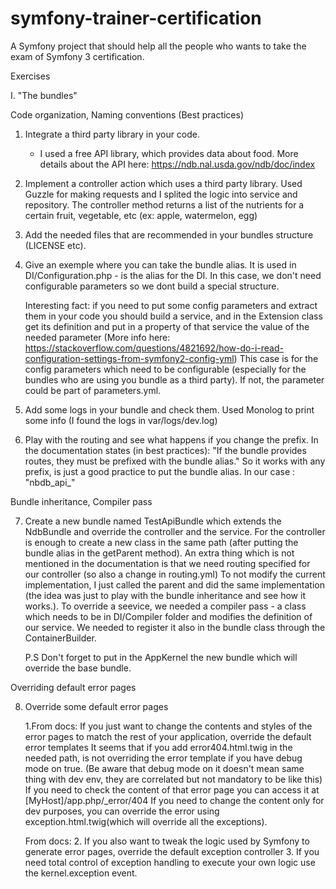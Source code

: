 symfony-trainer-certification
=============================

A Symfony project that should help all the people who wants to take the exam of Symfony 3 certification.

Exercises 

I. "The bundles"

Code organization, Naming conventions (Best practices)

1. Integrate a third party library in your code.
   - I used a free API library, which provides data about food. More details about the API here:
   https://ndb.nal.usda.gov/ndb/doc/index
2. Implement a controller action which uses a third party library.
    Used Guzzle for making requests and I splited the logic into service and repository. 
    The controller method returns a list of the nutrients for a certain fruit, vegetable, etc (ex: apple, watermelon, egg)
 3. Add the needed files that are recommended in your bundles structure (LICENSE etc).
 4. Give an exemple where you can take the bundle alias.
    It is used in DI/Configuration.php - is the alias for the DI. In this case, we don't need configurable parameters so we dont build a special structure.
    
    Interesting fact:  if you need to put some config parameters and extract them in your code you should
    build a service, and in the Extension class get its definition and put in a property of that service the
    value of the needed parameter (More info here: https://stackoverflow.com/questions/4821692/how-do-i-read-configuration-settings-from-symfony2-config-yml)
    This case is for the config parameters which need to be configurable (especially for the bundles who are using you bundle as a third party). If not, the parameter could be part of parameters.yml.
 5. Add some logs in your bundle and check them.
    Used Monolog to print some info (I found the logs in var/logs/dev.log)
 6. Play with the routing and see what happens if you change the prefix.
    In the documentation states (in best practices): "If the bundle provides routes, they must be prefixed with the bundle alias."
    So it works with any prefix, is just a good practice to put the bundle alias. In our case : "nbdb_api_"
 
 Bundle inheritance, Compiler pass
 
 7. Create a new bundle named TestApiBundle which extends the NdbBundle and override the controller and the service.
    For the controller is enough to create a new class in the same path (after putting the bundle alias in the getParent method).
    An extra thing which is not mentioned in the documentation is that we need routing specified for our controller (so also a change in routing.yml)
    To not modify the current implementation, I just called the parent and did the same implementation (the idea was just to play with the bundle inheritance and see how it works.).
    To override a seevice, we needed a compiler pass - a class which needs to be in DI/Compiler folder and modifies the definition of our service.
    We needed to register it also in the bundle class through the ContainerBuilder.
    
    P.S Don't forget to put in the AppKernel the new bundle which will override the base bundle.
    
 Overriding default error pages
 
 8. Override some default error pages

    1.From docs: If you just want to change the contents and styles of the error pages to match the rest of your application, override the default error templates
    It seems that if you add error404.html.twig in the needed path, is not overriding the error template if you have debug mode on true.
    (Be aware that debug mode on it doesn't mean same thing with dev env, they are correlated but not mandatory to be like this)
    If you need to check the content of that error page you can access it at [MyHost]/app.php/_error/404
    If you need to change the content only for dev purposes, you can override the error using exception.html.twig(which will override all the exceptions).
    
    From docs:
    2. If you also want to tweak the logic used by Symfony to generate error pages, override the default exception controller
    3. If you need total control of exception handling to execute your own logic use the kernel.exception event.  
 
